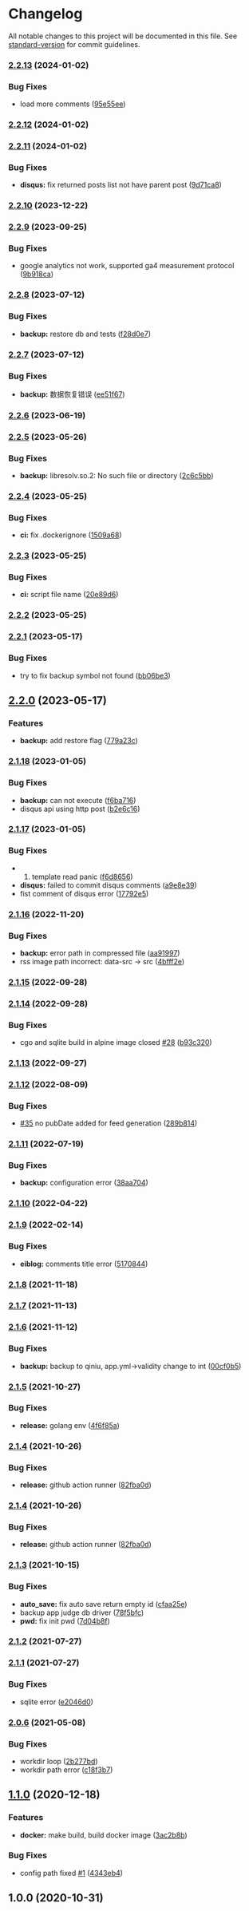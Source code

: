 # Changelog

All notable changes to this project will be documented in this file. See [standard-version](https://github.com/conventional-changelog/standard-version) for commit guidelines.

### [2.2.13](https://github.com/eiblog/eiblog/compare/v2.2.12...v2.2.13) (2024-01-02)


### Bug Fixes

* load more comments ([95e55ee](https://github.com/eiblog/eiblog/commit/95e55ee13c1af13e2bb2149ccbe60013c93e4e69))

### [2.2.12](https://github.com/eiblog/eiblog/compare/v2.2.11...v2.2.12) (2024-01-02)

### [2.2.11](https://github.com/eiblog/eiblog/compare/v2.2.10...v2.2.11) (2024-01-02)


### Bug Fixes

* **disqus:** fix returned posts list not have parent post ([9d71ca8](https://github.com/eiblog/eiblog/commit/9d71ca81988bfc614d13fcb02079f0dba9ef43cc))

### [2.2.10](https://github.com/eiblog/eiblog/compare/v2.2.9...v2.2.10) (2023-12-22)

### [2.2.9](https://github.com/eiblog/eiblog/compare/v2.2.8...v2.2.9) (2023-09-25)


### Bug Fixes

* google analytics not work, supported ga4 measurement protocol ([9b918ca](https://github.com/eiblog/eiblog/commit/9b918caccd9fd7faff7d253693e075ccd0150c17))

### [2.2.8](https://github.com/eiblog/eiblog/compare/v2.2.7...v2.2.8) (2023-07-12)


### Bug Fixes

* **backup:** restore db and tests ([f28d0e7](https://github.com/eiblog/eiblog/commit/f28d0e77e06dd435dc13a1867f18a011e34b8f53))

### [2.2.7](https://github.com/eiblog/eiblog/compare/v2.2.6...v2.2.7) (2023-07-12)


### Bug Fixes

* **backup:** 数据恢复错误 ([ee51f67](https://github.com/eiblog/eiblog/commit/ee51f678cbf93332fedccf927704e78a6063289c))

### [2.2.6](https://github.com/eiblog/eiblog/compare/v2.2.5...v2.2.6) (2023-06-19)

### [2.2.5](https://github.com/eiblog/eiblog/compare/v2.2.4...v2.2.5) (2023-05-26)


### Bug Fixes

* **backup:** libresolv.so.2: No such file or directory ([2c6c5bb](https://github.com/eiblog/eiblog/commit/2c6c5bb97708683bed8c889a7a1076f1f88ee5a8))

### [2.2.4](https://github.com/eiblog/eiblog/compare/v2.2.3...v2.2.4) (2023-05-25)


### Bug Fixes

* **ci:** fix .dockerignore ([1509a68](https://github.com/eiblog/eiblog/commit/1509a68cda74ace6b4060b5015f20143303ca36f))

### [2.2.3](https://github.com/eiblog/eiblog/compare/v2.2.2...v2.2.3) (2023-05-25)


### Bug Fixes

* **ci:** script file name ([20e89d6](https://github.com/eiblog/eiblog/commit/20e89d6a76f01aee60b98f8ae43a2c65b4fb3904))

### [2.2.2](https://github.com/eiblog/eiblog/compare/v2.2.1...v2.2.2) (2023-05-25)

### [2.2.1](https://github.com/eiblog/eiblog/compare/v2.2.0...v2.2.1) (2023-05-17)


### Bug Fixes

* try to fix backup symbol not found ([bb06be3](https://github.com/eiblog/eiblog/commit/bb06be36fe016e753ca56aa2321ce7e39bffe3e0))

## [2.2.0](https://github.com/eiblog/eiblog/compare/v2.1.18...v2.2.0) (2023-05-17)


### Features

* **backup:** add restore flag ([779a23c](https://github.com/eiblog/eiblog/commit/779a23cb75ab5059826370d08b754569a4af4aea))

### [2.1.18](https://github.com/eiblog/eiblog/compare/v2.1.17...v2.1.18) (2023-01-05)


### Bug Fixes

* **backup:** can not execute ([f6ba716](https://github.com/eiblog/eiblog/commit/f6ba716f554cfb638752875c4842e4ffb1b7e9a6))
* disqus api using http post ([b2e6c16](https://github.com/eiblog/eiblog/commit/b2e6c168c5f63b29cf5c2884e04dd99caa677bc0))

### [2.1.17](https://github.com/eiblog/eiblog/compare/v2.1.16...v2.1.17) (2023-01-05)


### Bug Fixes

* 1. template read panic ([f6d8656](https://github.com/eiblog/eiblog/commit/f6d8656c83591584581383643d109611d7ed2caa))
* **disqus:** failed to commit disqus comments ([a9e8e39](https://github.com/eiblog/eiblog/commit/a9e8e39d342488ec46175997f3df9ab109f2fecf))
* fist comment of disqus error ([17792e5](https://github.com/eiblog/eiblog/commit/17792e5a7edb7e84623d9307555e7983ba306565))

### [2.1.16](https://github.com/eiblog/eiblog/compare/v2.1.15...v2.1.16) (2022-11-20)


### Bug Fixes

* **backup:** error path in compressed file ([aa91997](https://github.com/eiblog/eiblog/commit/aa91997c0caca27e9979692879f8877765dabd9d))
* rss image path incorrect: data-src -> src ([4bfff2e](https://github.com/eiblog/eiblog/commit/4bfff2e5e9b0efb4112a5f2f6bc55eebcef1c6eb))

### [2.1.15](https://github.com/eiblog/eiblog/compare/v2.1.14...v2.1.15) (2022-09-28)

### [2.1.14](https://github.com/eiblog/eiblog/compare/v2.1.13...v2.1.14) (2022-09-28)


### Bug Fixes

* cgo and sqlite build in alpine image closed [#28](https://github.com/eiblog/eiblog/issues/28) ([b93c320](https://github.com/eiblog/eiblog/commit/b93c320987a936db6e5ca50c547022de9ab9a0f1))

### [2.1.13](https://github.com/eiblog/eiblog/compare/v2.1.12...v2.1.13) (2022-09-27)

### [2.1.12](https://github.com/eiblog/eiblog/compare/v2.1.11...v2.1.12) (2022-08-09)


### Bug Fixes

* [#35](https://github.com/eiblog/eiblog/issues/35) no pubDate added for feed generation ([289b814](https://github.com/eiblog/eiblog/commit/289b8145bcdabd0060c9a0d5f40f5df69d3882d3))

### [2.1.11](https://github.com/eiblog/eiblog/compare/v2.1.10...v2.1.11) (2022-07-19)


### Bug Fixes

* **backup:** configuration error ([38aa704](https://github.com/eiblog/eiblog/commit/38aa704198070d3e1436b230b40b1deb3e94c5ac))

### [2.1.10](https://github.com/eiblog/eiblog/compare/v2.1.9...v2.1.10) (2022-04-22)

### [2.1.9](https://github.com/eiblog/eiblog/compare/v2.1.8...v2.1.9) (2022-02-14)


### Bug Fixes

* **eiblog:** comments title error ([5170844](https://github.com/eiblog/eiblog/commit/517084462336ce01c3f79099c1e54297979f5877))

### [2.1.8](https://github.com/eiblog/eiblog/compare/v2.1.7...v2.1.8) (2021-11-18)

### [2.1.7](https://github.com/eiblog/eiblog/compare/v2.1.6...v2.1.7) (2021-11-13)

### [2.1.6](https://github.com/eiblog/eiblog/compare/v2.1.5...v2.1.6) (2021-11-12)


### Bug Fixes

* **backup:** backup to qiniu, app.yml->validity change to int ([00cf0b5](https://github.com/eiblog/eiblog/commit/00cf0b5c9f787f3f45f1747b7cb1742c417c6dd6))

### [2.1.5](https://github.com/eiblog/eiblog/compare/v2.1.4...v2.1.5) (2021-10-27)


### Bug Fixes

* **release:** golang env ([4f6f85a](https://github.com/eiblog/eiblog/commit/4f6f85a85ae56849c49e91d76bbbce1790f16e29))

### [2.1.4](https://github.com/eiblog/eiblog/compare/v2.1.3...v2.1.4) (2021-10-26)


### Bug Fixes

* **release:** github action runner ([82fba0d](https://github.com/eiblog/eiblog/commit/82fba0ddb47c1f66cb659f775c120c08dd2b4447))

### [2.1.4](https://github.com/eiblog/eiblog/compare/v2.1.3...v2.1.4) (2021-10-26)


### Bug Fixes

* **release:** github action runner ([82fba0d](https://github.com/eiblog/eiblog/commit/82fba0ddb47c1f66cb659f775c120c08dd2b4447))

### [2.1.3](https://github.com/eiblog/eiblog/compare/v2.1.2...v2.1.3) (2021-10-15)


### Bug Fixes

* **auto_save:** fix auto save return empty id ([cfaa25e](https://github.com/eiblog/eiblog/commit/cfaa25e1239aba580e0718d40f1a2bf31158b217))
* backup app judge db driver ([78f5bfc](https://github.com/eiblog/eiblog/commit/78f5bfc1ce017bf77a7442f40963a706e608df51))
* **pwd:** fix init pwd ([7d04b8f](https://github.com/eiblog/eiblog/commit/7d04b8f5c0846bcd0c7e07d0fc3704a535f6360a))

### [2.1.2](https://github.com/eiblog/eiblog/compare/v2.1.1...v2.1.2) (2021-07-27)

### [2.1.1](https://github.com/eiblog/eiblog/compare/v2.1.0...v2.1.1) (2021-07-27)


### Bug Fixes

* sqlite error ([e2046d0](https://github.com/eiblog/eiblog/commit/e2046d0d39d9914473fe7b8fae3b18246ed133ce))

### [2.0.6](https://github.com/eiblog/eiblog/compare/v2.0.5...v2.0.6) (2021-05-08)


### Bug Fixes

* workdir loop ([2b277bd](https://github.com/eiblog/eiblog/commit/2b277bd90188d53b90fddd0f6a8edad00f888f53))
* workdir path error ([c18f3b7](https://github.com/eiblog/eiblog/commit/c18f3b7da96e3181b40867a88f9c8cad042d2f44))

## [1.1.0](https://github.com/deepzz0/appdemo/compare/v1.0.0...v1.1.0) (2020-12-18)


### Features

* **docker:** make build, build docker image ([3ac2b8b](https://github.com/deepzz0/appdemo/commit/3ac2b8b2efadf024dfcf58e7ef8341b1a89cf1b1))


### Bug Fixes

* config path fixed [#1](https://github.com/deepzz0/appdemo/issues/1) ([4343eb4](https://github.com/deepzz0/appdemo/commit/4343eb44e8fffc6825be57393e024c75c4f68b7b))

## 1.0.0 (2020-10-31)
